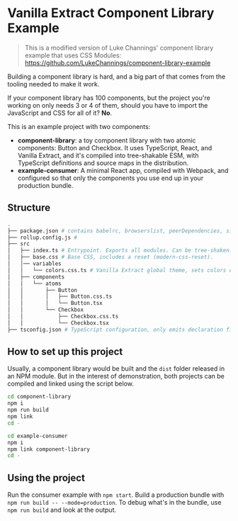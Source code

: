 # Vanilla Extract Component Library Example

> This is a modified version of Luke Channings' component library example that uses CSS Modules: https://github.com/LukeChannings/component-library-example

Building a component library is hard, and a big part of that comes from the tooling needed to make it work.

If your component library has 100 components, but the project you're working on only needs 3 or 4 of them, should you have to import the JavaScript and CSS for all of it? **No**.

This is an example project with two components:

- **component-library**: a toy component library with two atomic components: Button and Checkbox. It uses TypeScript, React, and Vanilla Extract, and it's compiled into tree-shakable ESM, with TypeScript definitions and source maps in the distribution.
- **example-consumer**: A minimal React app, compiled with Webpack, and configured so that only the components you use end up in your production bundle.

## Structure

```bash
.
├── package.json # contains babelrc, browserslist, peerDependencies, sideEffects and module configuration.
├── rollup.config.js #
├── src
│   ├── index.ts # Entrypoint. Exports all modules. Can be tree-shaken.
│   ├── base.css # Base CSS, includes a reset (modern-css-reset).
│   │── variables
│   │   └── colors.css.ts # Vanilla Extract global theme, sets colors on :root.
│   ├── components
│   │   └── atoms
│   │       ├── Button
│   │       │   ├── Button.css.ts
│   │       │   └── Button.tsx
│   │       └── Checkbox
│   │           ├── Checkbox.css.ts
│   │           └── Checkbox.tsx
├── tsconfig.json # TypeScript configuration, only emits declaration files
```

## How to set up this project

Usually, a component library would be built and the `dist` folder released in an NPM module.
But in the interest of demonstration, both projects can be compiled and linked using the script below.

```bash
cd component-library
npm i
npm run build
npm link
cd -

cd example-consumer
npm i
npm link component-library
cd -
```

## Using the project

Run the consumer example with `npm start`.
Build a production bundle with `npm run build -- --mode=production`.
To debug what's in the bundle, use `npm run build` and look at the output.
